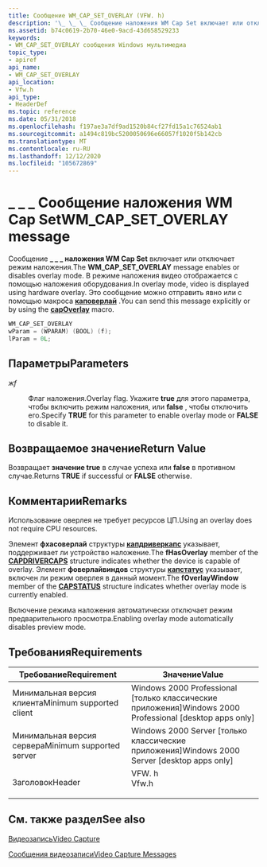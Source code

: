 ```yaml
---
title: Сообщение WM_CAP_SET_OVERLAY (VFW. h)
description: '\_ \_ \_ Сообщение наложения WM Cap Set включает или отключает режим наложения. В режиме наложения видео отображается с помощью наложения оборудования. Это сообщение можно отправить явно или с помощью макроса Каповерлай.'
ms.assetid: b74c0619-2b70-46e0-9acd-43d658529233
keywords:
- WM_CAP_SET_OVERLAY сообщения Windows мультимедиа
topic_type:
- apiref
api_name:
- WM_CAP_SET_OVERLAY
api_location:
- Vfw.h
api_type:
- HeaderDef
ms.topic: reference
ms.date: 05/31/2018
ms.openlocfilehash: f197ae3a7df9ad1520b84cf27fd15a1c76524ab1
ms.sourcegitcommit: a1494c819bc5200050696e66057f1020f5b142cb
ms.translationtype: MT
ms.contentlocale: ru-RU
ms.lasthandoff: 12/12/2020
ms.locfileid: "105672869"
---
```

# <a name="wm_cap_set_overlay-message"></a><span data-ttu-id="b0fac-106">\_ \_ \_ Сообщение наложения WM Cap Set</span><span class="sxs-lookup"><span data-stu-id="b0fac-106">WM\_CAP\_SET\_OVERLAY message</span></span>

<span data-ttu-id="b0fac-107">Сообщение **\_ \_ \_ наложения WM Cap Set** включает или отключает режим наложения.</span><span class="sxs-lookup"><span data-stu-id="b0fac-107">The **WM\_CAP\_SET\_OVERLAY** message enables or disables overlay mode.</span></span> <span data-ttu-id="b0fac-108">В режиме наложения видео отображается с помощью наложения оборудования.</span><span class="sxs-lookup"><span data-stu-id="b0fac-108">In overlay mode, video is displayed using hardware overlay.</span></span> <span data-ttu-id="b0fac-109">Это сообщение можно отправить явно или с помощью макроса [**каповерлай**](/windows/desktop/api/Vfw/nf-vfw-capoverlay) .</span><span class="sxs-lookup"><span data-stu-id="b0fac-109">You can send this message explicitly or by using the [**capOverlay**](/windows/desktop/api/Vfw/nf-vfw-capoverlay) macro.</span></span>


```C++
WM_CAP_SET_OVERLAY 
wParam = (WPARAM) (BOOL) (f); 
lParam = 0L; 
```



## <a name="parameters"></a><span data-ttu-id="b0fac-110">Параметры</span><span class="sxs-lookup"><span data-stu-id="b0fac-110">Parameters</span></span>

<dl> <dt>

<span data-ttu-id="b0fac-111"><span id="f"></span><span id="F"></span>*ж*</span><span class="sxs-lookup"><span data-stu-id="b0fac-111"><span id="f"></span><span id="F"></span>*f*</span></span>
</dt> <dd>

<span data-ttu-id="b0fac-112">Флаг наложения.</span><span class="sxs-lookup"><span data-stu-id="b0fac-112">Overlay flag.</span></span> <span data-ttu-id="b0fac-113">Укажите **true** для этого параметра, чтобы включить режим наложения, или **false** , чтобы отключить его.</span><span class="sxs-lookup"><span data-stu-id="b0fac-113">Specify **TRUE** for this parameter to enable overlay mode or **FALSE** to disable it.</span></span>

</dd> </dl>

## <a name="return-value"></a><span data-ttu-id="b0fac-114">Возвращаемое значение</span><span class="sxs-lookup"><span data-stu-id="b0fac-114">Return Value</span></span>

<span data-ttu-id="b0fac-115">Возвращает **значение true** в случае успеха или **false** в противном случае.</span><span class="sxs-lookup"><span data-stu-id="b0fac-115">Returns **TRUE** if successful or **FALSE** otherwise.</span></span>

## <a name="remarks"></a><span data-ttu-id="b0fac-116">Комментарии</span><span class="sxs-lookup"><span data-stu-id="b0fac-116">Remarks</span></span>

<span data-ttu-id="b0fac-117">Использование оверлея не требует ресурсов ЦП.</span><span class="sxs-lookup"><span data-stu-id="b0fac-117">Using an overlay does not require CPU resources.</span></span>

<span data-ttu-id="b0fac-118">Элемент **фхасоверлай** структуры [**капдриверкапс**](/windows/win32/api/vfw/ns-vfw-capdrivercaps) указывает, поддерживает ли устройство наложение.</span><span class="sxs-lookup"><span data-stu-id="b0fac-118">The **fHasOverlay** member of the [**CAPDRIVERCAPS**](/windows/win32/api/vfw/ns-vfw-capdrivercaps) structure indicates whether the device is capable of overlay.</span></span> <span data-ttu-id="b0fac-119">Элемент **фоверлайвиндов** структуры [**капстатус**](/windows/win32/api/vfw/ns-vfw-capstatus) указывает, включен ли режим оверлея в данный момент.</span><span class="sxs-lookup"><span data-stu-id="b0fac-119">The **fOverlayWindow** member of the [**CAPSTATUS**](/windows/win32/api/vfw/ns-vfw-capstatus) structure indicates whether overlay mode is currently enabled.</span></span>

<span data-ttu-id="b0fac-120">Включение режима наложения автоматически отключает режим предварительного просмотра.</span><span class="sxs-lookup"><span data-stu-id="b0fac-120">Enabling overlay mode automatically disables preview mode.</span></span>

## <a name="requirements"></a><span data-ttu-id="b0fac-121">Требования</span><span class="sxs-lookup"><span data-stu-id="b0fac-121">Requirements</span></span>



| <span data-ttu-id="b0fac-122">Требование</span><span class="sxs-lookup"><span data-stu-id="b0fac-122">Requirement</span></span> | <span data-ttu-id="b0fac-123">Значение</span><span class="sxs-lookup"><span data-stu-id="b0fac-123">Value</span></span> |
|-------------------------------------|----------------------------------------------------------------------------------|
| <span data-ttu-id="b0fac-124">Минимальная версия клиента</span><span class="sxs-lookup"><span data-stu-id="b0fac-124">Minimum supported client</span></span><br/> | <span data-ttu-id="b0fac-125">Windows 2000 Professional \[только классические приложения\]</span><span class="sxs-lookup"><span data-stu-id="b0fac-125">Windows 2000 Professional \[desktop apps only\]</span></span><br/>                       |
| <span data-ttu-id="b0fac-126">Минимальная версия сервера</span><span class="sxs-lookup"><span data-stu-id="b0fac-126">Minimum supported server</span></span><br/> | <span data-ttu-id="b0fac-127">Windows 2000 Server \[только классические приложения\]</span><span class="sxs-lookup"><span data-stu-id="b0fac-127">Windows 2000 Server \[desktop apps only\]</span></span><br/>                             |
| <span data-ttu-id="b0fac-128">Заголовок</span><span class="sxs-lookup"><span data-stu-id="b0fac-128">Header</span></span><br/>                   | <dl> <span data-ttu-id="b0fac-129"><dt>VFW. h</dt></span><span class="sxs-lookup"><span data-stu-id="b0fac-129"><dt>Vfw.h</dt></span></span> </dl> |



## <a name="see-also"></a><span data-ttu-id="b0fac-130">См. также раздел</span><span class="sxs-lookup"><span data-stu-id="b0fac-130">See also</span></span>

<dl> <dt>

[<span data-ttu-id="b0fac-131">Видеозапись</span><span class="sxs-lookup"><span data-stu-id="b0fac-131">Video Capture</span></span>](video-capture.md)
</dt> <dt>

[<span data-ttu-id="b0fac-132">Сообщения видеозаписи</span><span class="sxs-lookup"><span data-stu-id="b0fac-132">Video Capture Messages</span></span>](video-capture-messages.md)
</dt> </dl>

 

 





